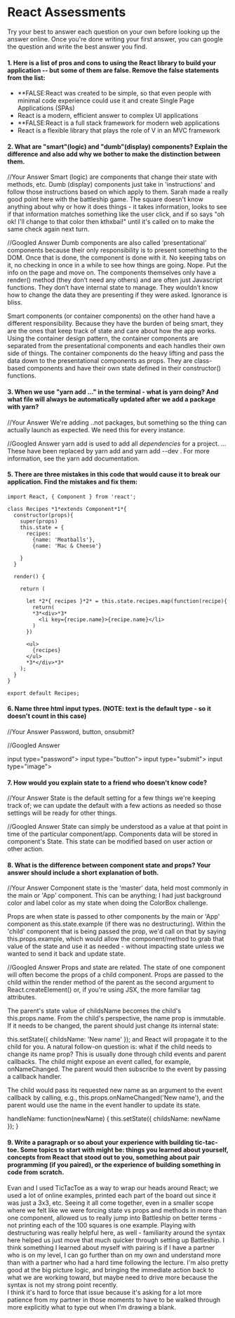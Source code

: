 # React Assessments

Try your best to answer each question on your own before looking up the answer online. Once you're done writing your first answer, you can google the question and write the best answer you find.

 #### 1. Here is a list of pros and cons to using the React library to build your application -- but some of them are false. Remove the false statements from the list:

- **FALSE:React was created to be simple, so that even people with minimal code experience could use it and create Single Page Applications (SPAs)
- React is a modern, efficient answer to complex UI applications
- **FALSE:React is a full stack framework for modern web applications
- React is a flexible library that plays the role of V in an MVC framework

 
 #### 2. What are "smart"(logic) and "dumb"(display) components? Explain the difference and also add why we bother to make the distinction between them.
 
 
 //Your Answer
 Smart (logic) are components that change their state with methods, etc.
 Dumb (display) components just take in 'instructions' and follow those instructions based on which apply to them.  Sarah made a really good point here with the
    battleship game.  The square doesn't know anything about why or how it does things - it takes information, looks to see if that information matches something like
    the user click, and if so says "oh ok!  I'll change to that color then kthxbai!" until it's called on to make the same check again next turn.
 
 //Googled Answer
 Dumb components are also called ‘presentational’ components because their only responsibility is to present something to the DOM. Once that is done, the component is done with it. No keeping tabs on it, no checking in once in a while to see how things are going. Nope. Put the info on the page and move on.
The components themselves only have a render() method (they don’t need any others) and are often just Javascript functions. They don’t have internal state to manage. They wouldn’t know how to change the data they are presenting if they were asked. Ignorance is bliss.
 
 Smart components (or container components) on the other hand have a different responsibility. Because they have the burden of being smart, they are the ones that keep track of state and care about how the app works.
Using the container design pattern, the container components are separated from the presentational components and each handles their own side of things. The container components do the heavy lifting and pass the data down to the presentational components as props.
They are class-based components and have their own state defined in their constructor() functions.
 
#### 3. When we use "yarn add ..." in the terminal - what is yarn doing? And what file will always be automatically updated after we add a package with yarn?
 
 
 //Your Answer
 We're adding ..not packages, but something so the thing can actually launch as expected.  We need this for every instance.
 
 //Googled Answer
 yarn add is used to add all *dependencies* for a project. ... 
    These have been replaced by yarn add and yarn add --dev . For more information, see the yarn add documentation.
 
 
#### 5. There are three mistakes in this code that would cause it to break our application. Find the mistakes and fix them:

    import React, { Component } from 'react';

    class Recipes *1*extends Component*1*{
      constructor(props){
        super(props)
        this.state = {
          recipes: 
            {name: 'Meatballs'},
            {name: 'Mac & Cheese'}
      
        }
      }

      render() {
    
        return (
    
          let *2*{ recipes }*2* = this.state.recipes.map(function(recipe){
            return(
            *3*<div>*3*
              <li key={recipe.name}>{recipe.name}</li>
            )
          })
    
          <ul>
            {recipes}
          </ul>
          *3*</div>*3*
        );
      }
    }

    export default Recipes;

#### 6. Name three html input types. (NOTE: text is the default type - so it doesn't count in this case)
 
 //Your Answer
 Password, button, onsubmit?
 
 //Googled Answer
 
input type="password">
input type="button">
input type="submit">
input type="image">
 
 
 #### 7. How would you explain state to a friend who doesn't know code?
 
 //Your Answer
 State is the default setting for a few things we're keeping track of; we can update the default with a few actions as needed so those settings will be ready for other things.
 
 
 //Googled Answer
 State can simply be understood as a value at that point in time of the particular component/app.
 Components data will be stored in component's State. This state can be modified based on user action or other action. 
 
 #### 8. What is the difference between component state and props? Your answer should include a short explanation of both.
 
 
 //Your Answer
 Component state is the 'master' data, held most commonly in the main or 'App' component.  This can be anything; I had just background color and label color as my state when doing the ColorBox challenge.
 
 Props are when state is passed to other components by the main or 'App' component as this.state.example (if there was no destructuring).  Within the 'child' component that is being passed the prop, we'd call on that by saying this.props.example, which would allow the component/method to grab that value of the state and use it as needed - without impacting state unless we wanted to send it back and update state.
 
 //Googled Answer
 Props and state are related. The state of one component will often become the props of a child component. Props are passed to the child within the render method of the parent as the second argument to React.createElement() or, if you're using JSX, the more familiar tag attributes.

 <MyChild name={this.state.childsName} />
 The parent's state value of childsName becomes the child's this.props.name. From the child's perspective, the name prop is immutable. If it needs to be changed, the parent should just change its internal state:

 this.setState({ childsName: 'New name' });
 and React will propagate it to the child for you. A natural follow-on question is: what if the child needs to change its name prop? This is usually done through child events and parent callbacks. The child might expose an event called, for example, onNameChanged. The parent would then subscribe to the event by passing a callback handler.

 <MyChild name={this.state.childsName} onNameChanged={this.handleName} />
 The child would pass its requested new name as an argument to the event callback by calling, e.g., this.props.onNameChanged('New name'), and the parent would use the name in the event handler to update its state.

 handleName: function(newName) {
   this.setState({ childsName: newName });
 }
   
#### 9. Write a paragraph or so about your experience with building tic-tac-toe. Some topics to start with might be: things you learned about yourself, concepts from React that stood out to you, something about pair programming (if you paired), or the experience of building something in code from scratch.

Evan and I used TicTacToe as a way to wrap our heads around React; we used a lot of online examples, printed each part of the board out since it was just a 3x3, etc.
Seeing it all come together, even in a smaller scope where we felt like we were forcing state vs props and methods in more than one component, allowed us to really jump into Battleship
on better terms - not printing each of the 100 squares is one example.  Playing with destructuring was really helpful here, as well - familiarity around the syntax here helped us just move that much quicker through setting up Battleship.
I think something I learned about myself with pairing is if I have a partner who is on my level, I can go further than on my own and understand more than with a partner who had a hard time following the lecture.
I'm also pretty good at the big picture logic, and bringing the immediate action back to what we are working toward, but maybe need to drive more because the syntax is not my strong point recently.  
I think it's hard to force that issue because it's asking for a lot more patience from my partner in those moments to have to be walked through more explicitly what to type out when I'm drawing a blank.